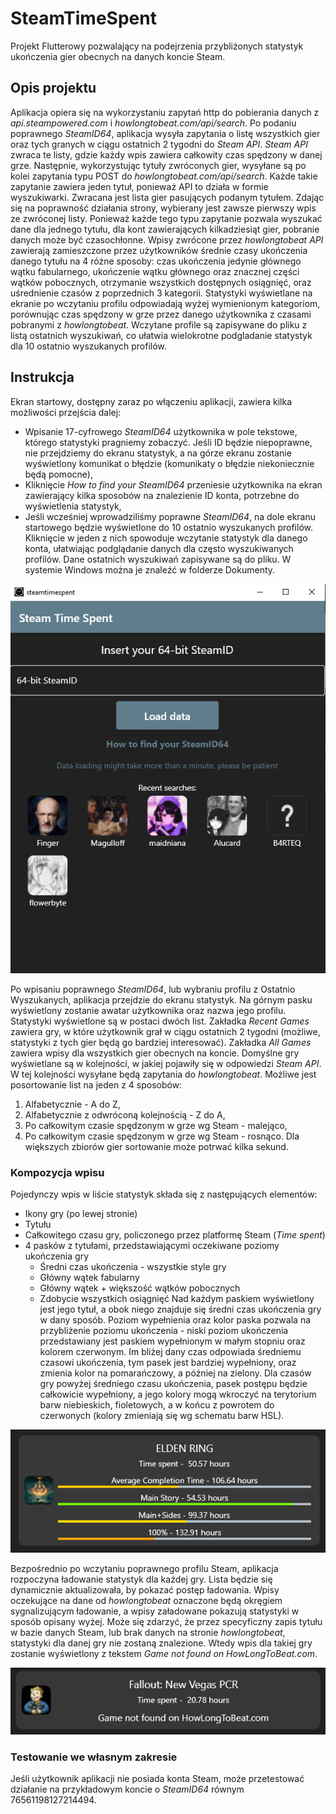 # SteamTimeSpent

Projekt Flutterowy pozwalający na podejrzenia przybliżonych statystyk ukończenia gier obecnych na danych koncie Steam.

## Opis projektu

Aplikacja opiera się na wykorzystaniu zapytań http do pobierania danych z *api.steampowered.com* i *howlongtobeat.com/api/search*. Po podaniu poprawnego *SteamID64*, aplikacja wysyła zapytania o listę wszystkich gier oraz tych granych w ciągu ostatnich 2 tygodni do *Steam API*. *Steam API* zwraca te listy, gdzie każdy wpis zawiera całkowity czas spędzony w danej grze. Następnie, wykorzystując tytuły zwróconych gier, wysyłane są po kolei zapytania typu POST do *howlongtobeat.com/api/search*. Każde takie zapytanie zawiera jeden tytuł, ponieważ API to działa w formie wyszukiwarki. Zwracana jest lista gier pasujących podanym tytułem. Zdając się na poprawność działania strony, wybierany jest zawsze pierwszy wpis ze zwróconej listy. Ponieważ każde tego typu zapytanie pozwala wyszukać dane dla jednego tytułu, dla kont zawierających kilkadziesiąt gier, pobranie danych może być czasochłonne.
Wpisy zwrócone przez *howlongtobeat API* zawierają zamieszczone przez użytkowników średnie czasy ukończenia danego tytułu na 4 różne sposoby: czas ukończenia jedynie głównego wątku fabularnego, ukończenie wątku głównego oraz znacznej części wątków pobocznych, otrzymanie wszystkich dostępnych osiągnięć, oraz uśrednienie czasów z poprzednich 3 kategorii. Statystyki wyświetlane na ekranie po wczytaniu profilu odpowiadają wyżej wymienionym kategoriom, porównując czas spędzony w grze przez danego użytkownika z czasami pobranymi z *howlongtobeat*.
Wczytane profile są zapisywane do pliku z listą ostatnich wyszukiwań, co ułatwia wielokrotne podgladanie statystyk dla 10 ostatnio wyszukanych profilów.

## Instrukcja

Ekran startowy, dostępny zaraz po włączeniu aplikacji, zawiera kilka możliwości przejścia dalej:
- Wpisanie 17-cyfrowego *SteamID64* użytkownika w pole tekstowe, którego statystyki pragniemy zobaczyć. Jeśli ID będzie niepoprawne, nie przejdziemy do ekranu statystyk, a na górze ekranu zostanie wyświetlony komunikat o błędzie (komunikaty o błędzie niekoniecznie będą pomocne),
- Kliknięcie *How to find your SteamID64* przeniesie użytkownika na ekran zawierający kilka sposobów na znalezienie ID konta, potrzebne do wyświetlenia statystyk,
- Jeśli wcześniej wprowadziliśmy poprawne *SteamID64*, na dole ekranu startowego będzie wyświetlone do 10 ostatnio wyszukanych profilów. Kliknięcie w jeden z nich spowoduje wczytanie statystyk dla danego konta, ułatwiając podglądanie danych dla często wyszukiwanych profilów.
Dane ostatnich wyszukiwań zapisywane są do pliku. W systemie Windows można je znaleźć w folderze Dokumenty.

![Obraz prezentujący ekran startowy](readme_images/StartScreen.PNG)

Po wpisaniu poprawnego *SteamID64*, lub wybraniu profilu z Ostatnio Wyszukanych, aplikacja przejdzie do ekranu statystyk. Na górnym pasku wyświetlony zostanie awatar użytkownika oraz nazwa jego profilu.
Statystyki wyświetlone są w postaci dwóch list. Zakładka *Recent Games* zawiera gry, w które użytkownik grał w ciągu ostatnich 2 tygodni (możliwe, statystyki z tych gier będą go bardziej interesować). Zakładka *All Games* zawiera wpisy dla wszystkich gier obecnych na koncie.
Domyślne gry wyświetlane są w kolejności, w jakiej pojawiły się w odpowiedzi *Steam API*. W tej kolejności wysyłane będą zapytania do *howlongtobeat*.
Możliwe jest posortowanie list na jeden z 4 sposobów:
1. Alfabetycznie - A do Z,
2. Alfabetycznie z odwróconą kolejnością - Z do A,
3. Po całkowitym czasie spędzonym w grze wg Steam - malejąco,
4. Po całkowitym czasie spędzonym w grze wg Steam - rosnąco.
Dla większych zbiorów gier sortowanie może potrwać kilka sekund.

### Kompozycja wpisu
Pojedynczy wpis w liście statystyk składa się z następujących elementów:
- Ikony gry (po lewej stronie)
- Tytułu
- Całkowitego czasu gry, policzonego przez platformę Steam (*Time spent*)
- 4 pasków z tytułami, przedstawiającymi oczekiwane poziomy ukończenia gry
    - Średni czas ukończenia - wszystkie style gry
    - Główny wątek fabularny
    - Główny wątek + większość wątków pobocznych
    - Zdobycie wszystkich osiągnięć
Nad każdym paskiem wyświetlony jest jego tytuł, a obok niego znajduje się średni czas ukończenia gry w dany sposób.
Poziom wypełnienia oraz kolor paska pozwala na przybliżenie poziomu ukończenia - niski poziom ukończenia przedstawiany jest paskiem wypełnionym w małym stopniu oraz kolorem czerwonym. Im bliżej dany czas odpowiada średniemu czasowi ukończenia, tym pasek jest bardziej wypełniony, oraz zmienia kolor na pomarańczowy, a później na zielony.
Dla czasów gry powyżej średniego czasu ukończenia, pasek postępu będzie całkowicie wypełniony, a jego kolory mogą wkroczyć na terytorium barw niebieskich, fioletowych, a w końcu z powrotem do czerwonych (kolory zmieniają się wg schematu barw HSL).

![Obraz prezentujący wpis gry znalezionej](readme_images/AverageCompletion.PNG)

Bezpośrednio po wczytaniu poprawnego profilu Steam, aplikacja rozpoczyna ładowanie statystyk dla każdej gry. Lista będzie się dynamicznie aktualizowała, by pokazać postęp ładowania. Wpisy oczekujące na dane od *howlongtobeat* oznaczone będą okręgiem sygnalizującym ładowanie, a wpisy załadowane pokazują statystyki w sposób opisany wyżej.
Może się zdarzyć, że przez specyficzny zapis tytułu w bazie danych Steam, lub brak danych na stronie *howlongtobeat*, statystyki dla danej gry nie zostaną znalezione. Wtedy wpis dla takiej gry zostanie wyświetlony z tekstem *Game not found on HowLongToBeat.com*.

![Obraz prezentujący wpis nieznalezionej gry](readme_images/GameNotFound.PNG)

### Testowanie we własnym zakresie
Jeśli użytkownik aplikacji nie posiada konta Steam, może przetestować działanie na przykładowym koncie o *SteamID64* równym 76561198127214494.